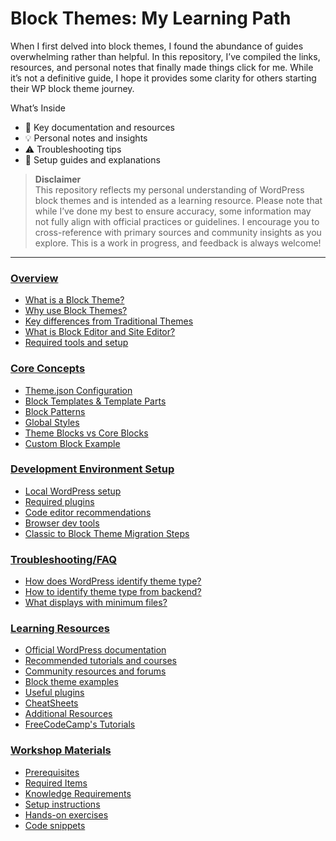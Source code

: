 # Block Themes: My Learning Path
When I first delved into block themes, I found the abundance of guides overwhelming rather than helpful. In this repository, I’ve compiled the links, resources, and personal notes that finally made things click for me. While it’s not a definitive guide, I hope it provides some clarity for others starting their WP block theme journey.

What’s Inside
*	🔗 Key documentation and resources
*	💡 Personal notes and insights
*	⚠️ Troubleshooting tips
*	📝 Setup guides and explanations


>  **Disclaimer** <BR>
> This repository reflects my personal understanding of WordPress block themes and is intended as a learning resource. Please note that while I’ve done my best to ensure accuracy, some information may not fully align with official practices or guidelines. I encourage you to cross-reference with primary sources and community insights as you explore. This is a work in progress, and feedback is always welcome!

--- 
### [Overview](assets/overview/overview.md)
* [What is a Block Theme?](assets/overview/overview.md#what-is-a-block-theme)
* [Why use Block Themes?](assets/overview/overview.md#why-use-block-themes)
* [Key differences from Traditional Themes](assets/overview/overview.md#key-differences-from-traditional-themes)
* [What is Block Editor and Site Editor?](assets/overview/overview.md#what-is-block-editor-and-site-editor)
* [Required tools and setup](assets/overview/overview.md#required-tools-and-setup)

### [Core Concepts](assets/concepts/concepts.md)
* [Theme.json Configuration](assets/concepts/concepts.md#themejson-configuration)
* [Block Templates & Template Parts](assets/concepts/concepts.md#block-templates--template-parts)
* [Block Patterns](assets/concepts/concepts.md#block-patterns)
* [Global Styles](assets/concepts/concepts.md#global-styles)
* [Theme Blocks vs Core Blocks](assets/concepts/concepts.md#theme-blocks-vs-core-blocks)
* [Custom Block Example](assets/concepts/concepts.md#custom-block-example)

### [Development Environment Setup](assets/setup/setup.md)
* [Local WordPress setup](assets/setup/setup.md#local-wordpress-setup)
* [Required plugins](assets/setup/setup.md#required-plugins)
* [Code editor recommendations](assets/setup/setup.md#code-editor-recommendations)
* [Browser dev tools](assets/setup/setup.md#browser-dev-tools)
* [Classic to Block Theme Migration Steps](assets/setup/setup.md#classic-to-block-theme-migration-steps)

### [Troubleshooting/FAQ](assets/build/debugging.md)
* [How does WordPress identify theme type?](assets/build/debugging.md#how-does-wordpress-identify-theme-type)
* [How to identify theme type from backend?](assets/build/debugging.md#how-to-identify-theme-type-from-backend)
* [What displays with minimum files?](assets/build/debugging.md#what-displays-with-minimum-files)

### [Learning Resources](assets/resources/resources.md)
* [Official WordPress documentation](assets/resources/resources.md#official-wordpress-documentation)
* [Recommended tutorials and courses](assets/resources/resources.md#recommended-tutorials-and-courses)
* [Community resources and forums](assets/resources/resources.md#community-resources-and-forums)
* [Block theme examples](assets/resources/resources.md#block-theme-examples)
* [Useful plugins](assets/resources/resources.md#useful-plugins)
* [CheatSheets](assets/resources/cheatsheets.md)
* [Additional Resources](assets/resources/resources.md#additional-resources)
* [FreeCodeCamp's Tutorials](assets/resources/resources.md#freecodecamps-tutorials)

### [Workshop Materials](assets/workshop/workshop.md)
* [Prerequisites](assets/workshop/prerequisites.md)
* [Required Items](assets/workshop/prerequisites.md#required-items)
* [Knowledge Requirements](assets/workshop/prerequisites.md#knowledge-requirements)
* [Setup instructions](assets/workshop/workshop.md#setup-instructions)
* [Hands-on exercises](assets/workshop/workshop.md#hands-on-exercises)
* [Code snippets](assets/workshop/workshop.md#code-snippets)
